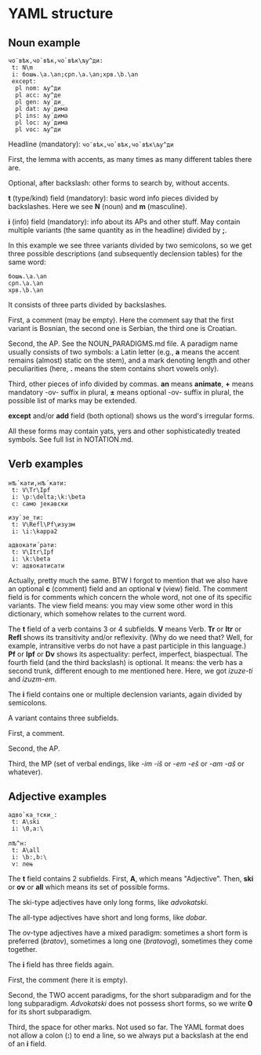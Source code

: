 # YAML structure

## Noun example

```
чо¨вѣк,чо`вѣк,чо`вѣк\љу^ди:
 t: N\m
 i: бошњ.\a.\an;срп.\a.\an;хрв.\b.\an
 except:
  pl nom: љу^ди
  pl acc: љу^де
  pl gen: љу´ди_
  pl dat: љу´дима
  pl ins: љу´дима
  pl loc: љу´дима
  pl voc: љу^ди
```

Headline (mandatory): ```чо¨вѣк,чо`вѣк,чо`вѣк\љу^ди```

First, the lemma with accents, as many times as many different tables there are.

Optional, after backslash: other forms to search by, without accents.

**t** (type/kind) field (mandatory): basic word info pieces divided by backslashes. Here we see **N** (noun) and **m** (masculine).

**i** (info) field (mandatory): info about its APs and other stuff. May contain multiple variants (the same quantity as in the headline) divided by **;**.

In this example we see three variants divided by two semicolons, so we get three possible descriptions (and subsequently declension tables) for the same word:

```
бошњ.\a.\an
срп.\a.\an
хрв.\b.\an
```

It consists of three parts divided by backslashes.

First, a comment (may be empty). Here the comment say that the first variant is Bosnian, the second one is Serbian, the third one is Croatian.

Second, the AP. See the NOUN_PARADIGMS.md file. A paradigm name usually consists of two symbols: a Latin letter (e.g., **a** means the accent remains (almost) static on the stem), and a mark denoting length and other peculiarities (here, **.** means the stem contains short vowels only).

Third, other pieces of info divided by commas. **an** means **animate**, **+** means mandatory -ov- suffix in plural, **±** means optional -ov- suffix in plural, the possible list of marks may be extended.

**except** and/or **add** field (both optional) shows us the word's irregular forms.

All these forms may contain yats, yers and other sophisticatedly treated symbols. See full list in NOTATION.md.


## Verb examples

```
нꙓ´кати,нꙓ´кати:
 t: V\Tr\Ipf
 i: \p:\delta;\k:\beta
 c: само јекавски

изу`зе_ти:
 t: V\Refl\Pf\изузм
 i: \i:\kappa2
 
адвокати´рати:
 t: V\Itr\Ipf
 i: \k:\beta
 v: адвокатисати
 ```

Actually, pretty much the same. BTW I forgot to mention that we also have an optional **c** (comment) field and an optional **v** (view) field. The comment field is for comments which concern the whole word, not one of its specific variants. The view field means: you may view some other word in this dictionary, which somehow relates to the current word. 

The **t** field of a verb contains 3 or 4 subfields. **V** means Verb. **Tr** or **Itr** or **Refl** shows its transitivity and/or reflexivity. (Why do we need that? Well, for example, intransitive verbs do not have a past participle in this language.) **Pf** or **Ipf** or **Dv** shows its aspectuality: perfect, imperfect, biaspectual. The fourth field (and the third backslash) is optional. It means: the verb has a second trunk, different enough to me mentioned here. Here, we got *izuze-ti* and *izuzm-em*.

The **i** field contains one or multiple declension variants, again divided by semicolons.

A variant contains three subfields.

First, a comment.

Second, the AP.

Third, the MP (set of verbal endings, like *-im -iš* or *-em -eš* or *-am -aš* or whatever).

## Adjective examples

```
адво`ка_тски_:
 t: A\ski
 i: \0,a:\
 
лꙓ^н:
 t: A\all
 i: \b:,b:\
 v: лењ
 ```

The **t** field contains 2 subfields. First, **A**, which means "Adjective". Then, **ski** or **ov** or **all** which means its set of possible forms.

The ski-type adjectives have only long forms, like *advokatski*.

The all-type adjectives have short and long forms, like *dobar*.

The ov-type adjectives have a mixed paradigm: sometimes a short form is preferred (*bratov*), sometimes a long one (*bratovog*), sometimes they come together.

The **i** field has three fields again.

First, the comment (here it is empty).

Second, the TWO accent paradigms, for the short subparadigm and for the long subparadigm. *Advokatski* does not possess short forms, so we write **0** for its short subparadigm.

Third, the space for other marks. Not used so far. The YAML format does not allow a colon (**:**) to end a line, so we always put a backslash at the end of an **i** field.
